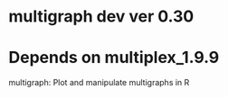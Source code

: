 # multigraph dev ver 0.30
# Depends on multiplex_1.9.9
multigraph: Plot and manipulate multigraphs in R
